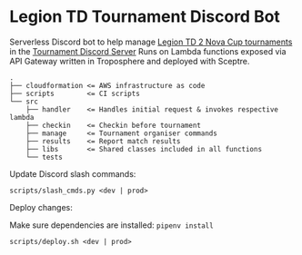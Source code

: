 # Legion TD Tournament Discord Bot

Serverless Discord bot to help manage [Legion TD 2 Nova Cup tournaments](https://beta.legiontd2.com/esports/#about) in the [Tournament Discord Server](https://discord.gg/GJVRgHrGZV)
Runs on Lambda functions exposed via API Gateway written in Troposphere and deployed with Sceptre.

```
.
├── cloudformation <= AWS infrastructure as code
├── scripts        <= CI scripts
└── src
    ├── handler    <= Handles initial request & invokes respective lambda
    ├── checkin    <= Checkin before tournament
    ├── manage     <= Tournament organiser commands
    ├── results    <= Report match results
    ├── libs       <= Shared classes included in all functions
    └── tests
```

Update Discord slash commands:

```
scripts/slash_cmds.py <dev | prod>
```

Deploy changes:

Make sure dependencies are installed: `pipenv install`

```
scripts/deploy.sh <dev | prod>
```
